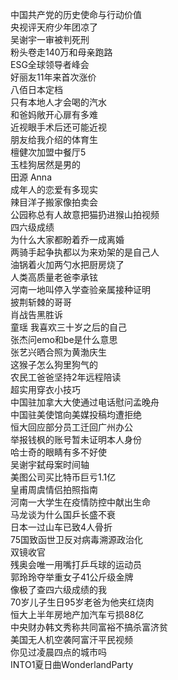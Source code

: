 中国共产党的历史使命与行动价值  
央视评天府少年团凉了  
吴谢宇一审被判死刑  
粉头卷走140万和母亲跑路  
ESG全球领导者峰会  
好丽友11年来首次涨价  
八佰日本定档  
只有本地人才会喝的汽水  
和爸妈敞开心扉有多难  
近视眼手术后还可能近视  
朋友给我介绍的体育生  
檀健次加盟中餐厅5  
玉桂狗居然是男的  
田源 Anna  
成年人的恋爱有多现实  
辣目洋子搬家像拍卖会  
公园称总有人故意把猫扔进猴山拍视频  
四六级成绩  
为什么大家都盼着乔一成离婚  
两骑手起争执都以为来劝架的是自己人  
油锅着火加两勺水把厨房烧了  
人类高质量老爸李承铉  
河南一地叫停入学查验亲属接种证明  
披荆斩棘的哥哥  
肖战告黑胜诉  
童瑶 我喜欢三十岁之后的自己  
张杰问emo和be是什么意思  
张艺兴晒合照为黄渤庆生  
这猴子怎么狗里狗气的  
农民工爸爸坚持2年远程陪读  
超实用穿衣小技巧  
中国驻加拿大大使通过电话慰问孟晚舟  
中国驻美使馆向美媒投稿均遭拒绝  
恒大回应部分员工迁回广州办公  
举报钱枫的账号暂未证明本人身份  
哈士奇的眼睛有多不好使  
吴谢宇弑母案时间轴  
美图公司买比特币巨亏1.1亿  
皇甫周虞情侣拍照指南  
河南一大学生在疫情防控中献出生命  
马龙谈为什么国乒长盛不衰  
日本一过山车已致4人骨折  
75国致函世卫反对病毒溯源政治化  
双镜收官  
残奥会唯一用嘴打乒乓球的运动员  
郭玲玲夺举重女子41公斤级金牌  
像极了查四六级成绩的我  
70岁儿子生日95岁老爸为他夹红烧肉  
恒大上半年房地产加汽车亏损88亿  
中央财办韩文秀称共同富裕不搞杀富济贫  
美国无人机空袭阿富汗平民视频  
你见过凌晨四点的城市吗  
INTO1夏日曲WonderlandParty  
